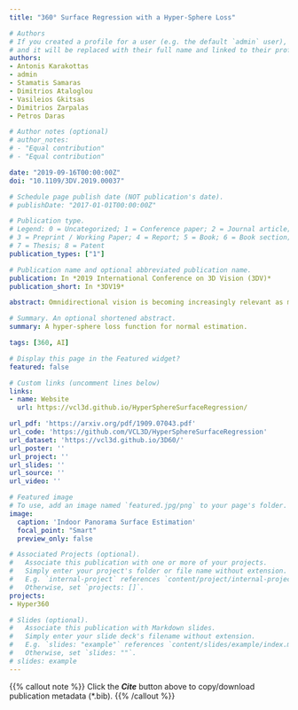 ```yaml
---
title: "360° Surface Regression with a Hyper-Sphere Loss"

# Authors
# If you created a profile for a user (e.g. the default `admin` user), write the username (folder name) here 
# and it will be replaced with their full name and linked to their profile.
authors:
- Antonis Karakottas
- admin
- Stamatis Samaras
- Dimitrios Ataloglou
- Vasileios Gkitsas
- Dimitrios Zarpalas
- Petros Daras

# Author notes (optional)
# author_notes:
# - "Equal contribution"
# - "Equal contribution"

date: "2019-09-16T00:00:00Z"
doi: "10.1109/3DV.2019.00037"

# Schedule page publish date (NOT publication's date).
# publishDate: "2017-01-01T00:00:00Z"

# Publication type.
# Legend: 0 = Uncategorized; 1 = Conference paper; 2 = Journal article;
# 3 = Preprint / Working Paper; 4 = Report; 5 = Book; 6 = Book section;
# 7 = Thesis; 8 = Patent
publication_types: ["1"]

# Publication name and optional abbreviated publication name.
publication: In *2019 International Conference on 3D Vision (3DV)*
publication_short: In *3DV19*

abstract: Omnidirectional vision is becoming increasingly relevant as more efficient 360° image acquisition is now possible. However, the lack of annotated 360° datasets has hindered the application of deep learning techniques on spherical content. This is further exaggerated on tasks where ground truth acquisition is difficult, such as monocular surface estimation. While recent research approaches on the 2D domain overcome this challenge by relying on generating normals from depth cues using RGB-D sensors, this is very difficult to apply on the spherical domain. In this work, we address the unavailability of sufficient 360° ground truth normal data, by leveraging existing 3D datasets and remodelling them via rendering. We present a dataset of 360° images of indoor spaces with their corresponding ground truth surface normal, and train a deep convolutional neural network (CNN) on the task of monocular 360° surface estimation. We achieve this by minimizing a novel angular loss function defined on the hyper-sphere using simple quaternion algebra. We put an effort to appropriately compare with other state of the art methods trained on planar datasets and finally, present the practical applicability of our trained model on a spherical image re-lighting task using completely unseen data by qualitatively showing the promising generalization ability of our dataset and model.

# Summary. An optional shortened abstract.
summary: A hyper-sphere loss function for normal estimation.

tags: [360, AI]

# Display this page in the Featured widget?
featured: false

# Custom links (uncomment lines below)
links:
- name: Website
  url: https://vcl3d.github.io/HyperSphereSurfaceRegression/

url_pdf: 'https://arxiv.org/pdf/1909.07043.pdf'
url_code: 'https://github.com/VCL3D/HyperSphereSurfaceRegression'
url_dataset: 'https://vcl3d.github.io/3D60/'
url_poster: ''
url_project: ''
url_slides: ''
url_source: ''
url_video: ''

# Featured image
# To use, add an image named `featured.jpg/png` to your page's folder. 
image:
  caption: 'Indoor Panorama Surface Estimation'
  focal_point: "Smart"
  preview_only: false

# Associated Projects (optional).
#   Associate this publication with one or more of your projects.
#   Simply enter your project's folder or file name without extension.
#   E.g. `internal-project` references `content/project/internal-project/index.md`.
#   Otherwise, set `projects: []`.
projects:
- Hyper360

# Slides (optional).
#   Associate this publication with Markdown slides.
#   Simply enter your slide deck's filename without extension.
#   E.g. `slides: "example"` references `content/slides/example/index.md`.
#   Otherwise, set `slides: ""`.
# slides: example
---
```


{{% callout note %}}
Click the ***Cite*** button above to copy/download publication metadata (*.bib).
{{% /callout %}}

<!-- 
{{% callout note %}}
Create your slides in Markdown - click the *Slides* button to check out the example.
{{% /callout %}}

Supplementary notes can be added here, including [code, math, and images](https://wowchemy.com/docs/writing-markdown-latex/). 
-->
